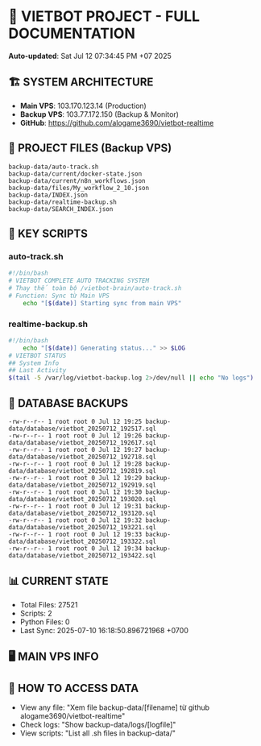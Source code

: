 # 🤖 VIETBOT PROJECT - FULL DOCUMENTATION
**Auto-updated**: Sat Jul 12 07:34:45 PM +07 2025

## 🏗️ SYSTEM ARCHITECTURE
- **Main VPS**: 103.170.123.14 (Production)
- **Backup VPS**: 103.77.172.150 (Backup & Monitor)
- **GitHub**: https://github.com/alogame3690/vietbot-realtime

## 📁 PROJECT FILES (Backup VPS)
```
backup-data/auto-track.sh
backup-data/current/docker-state.json
backup-data/current/n8n_workflows.json
backup-data/files/My_workflow_2_10.json
backup-data/INDEX.json
backup-data/realtime-backup.sh
backup-data/SEARCH_INDEX.json
```

## 🔧 KEY SCRIPTS
### auto-track.sh
```bash
#!/bin/bash
# VIETBOT COMPLETE AUTO TRACKING SYSTEM
# Thay thế toàn bộ /vietbot-brain/auto-track.sh
# Function: Sync từ Main VPS
    echo "[$(date)] Starting sync from main VPS"
```
### realtime-backup.sh
```bash
#!/bin/bash
    echo "[$(date)] Generating status..." >> $LOG
# VIETBOT STATUS
## System Info
## Last Activity
$(tail -5 /var/log/vietbot-backup.log 2>/dev/null || echo "No logs")
```

## 💾 DATABASE BACKUPS
```
-rw-r--r-- 1 root root 0 Jul 12 19:25 backup-data/database/vietbot_20250712_192517.sql
-rw-r--r-- 1 root root 0 Jul 12 19:26 backup-data/database/vietbot_20250712_192617.sql
-rw-r--r-- 1 root root 0 Jul 12 19:27 backup-data/database/vietbot_20250712_192718.sql
-rw-r--r-- 1 root root 0 Jul 12 19:28 backup-data/database/vietbot_20250712_192819.sql
-rw-r--r-- 1 root root 0 Jul 12 19:29 backup-data/database/vietbot_20250712_192919.sql
-rw-r--r-- 1 root root 0 Jul 12 19:30 backup-data/database/vietbot_20250712_193020.sql
-rw-r--r-- 1 root root 0 Jul 12 19:31 backup-data/database/vietbot_20250712_193120.sql
-rw-r--r-- 1 root root 0 Jul 12 19:32 backup-data/database/vietbot_20250712_193221.sql
-rw-r--r-- 1 root root 0 Jul 12 19:33 backup-data/database/vietbot_20250712_193322.sql
-rw-r--r-- 1 root root 0 Jul 12 19:34 backup-data/database/vietbot_20250712_193422.sql
```

## 📊 CURRENT STATE
- Total Files: 27521
- Scripts: 2
- Python Files: 0
- Last Sync: 2025-07-10 16:18:50.896721968 +0700

## 🖥️ MAIN VPS INFO


## 🚨 HOW TO ACCESS DATA
- View any file: "Xem file backup-data/[filename] từ github alogame3690/vietbot-realtime"
- Check logs: "Show backup-data/logs/[logfile]"
- View scripts: "List all .sh files in backup-data/"
